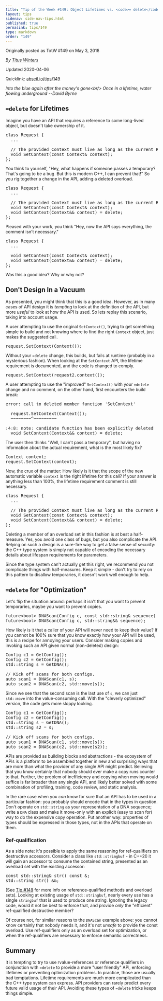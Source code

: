 ```yaml
---
title: "Tip of the Week #149: Object Lifetimes vs. <code>= delete</code>"
layout: tips
sidenav: side-nav-tips.html
published: true
permalink: tips/149
type: markdown
order: "149"
---
```


Originally posted as TotW #149 on May 3, 2018

*By [Titus Winters](mailto:titus@google.com)*

Updated 2020-04-06

Quicklink: [abseil.io/tips/149](https://abseil.io/tips/149)


*Into the blue again after the money's gone&lt;br/&gt; Once in a lifetime, water
flowing underground --David Byrne*

## <code>=delete</code> for Lifetimes

Imagine you have an API that requires a reference to some long-lived object, but
doesn't take ownership of it.

<pre class="prettyprint lang-cpp code">
class Request {
  ...

  // The provided Context must live as long as the current Request.
  void SetContext(const Context& context);
};
</pre>

You think to yourself, "Hey, what happens if someone passes a temporary? That's
going to be a bug. But this is modern C++, I can prevent that!" So you rig
together a change in the API, adding a deleted overload.

<pre class="prettyprint lang-cpp code">
class Request {
  ...

  // The provided Context must live as long as the current Request.
  void SetContext(const Context& context);
  void SetContext(Context&& context) = delete;
};
</pre>

Pleased with your work, you think "Hey, now the API says everything, the comment
isn't necessary."

<pre class="prettyprint lang-cpp code">
class Request {
  ...

  void SetContext(const Context& context);
  void SetContext(Context&& context) = delete;
};
</pre>

Was this a good idea? Why or why not?

## Don't Design In a Vacuum

As presented, you might think that this is a good idea. However, as in many
cases of API design it is *tempting* to look at the definition of the API, but
more *useful* to look at how the API is used. So lets replay this scenario,
taking into account usage.

A user attempting to use the original `SetContext()`, trying to get something
simple to build and not knowing where to find the right `Context` object, just
makes the suggested call.

<pre class="prettyprint lang-cpp code">
request.SetContext(Context());
</pre>

Without your `=delete` change, this builds, but fails at runtime (probably in a
mysterious fashion). When looking at the `SetContext` API, the lifetime
requirement is documented, and the code is changed to comply.

<pre class="prettyprint lang-cpp code">
request.SetContext(request2.context());
</pre>

A user attempting to use the "improved" `SetContext()` with your `=delete`
change and no comment, on the other hand, first encounters the build break:

<pre class="prettyprint code">
error: call to deleted member function 'SetContext'

  request.SetContext(Context());
  ~~~~~~~~^~~~~~~~~~

<source>:4:8: note: candidate function has been explicitly deleted
  void SetContext(Context&& context) = delete;
</pre>

The user then thinks "Well, I can't pass a temporary", but having no information
about the actual requirement, what is the most likely fix?

<pre class="prettyprint lang-cpp code">
Context context;
request.SetContext(context);
</pre>

Now, the crux of the matter: How likely is it that the scope of the new
automatic variable `context` is the right lifetime for this call? If your answer
is anything less than 100%, the lifetime requirement comment is still necessary.

<pre class="prettyprint lang-cpp code">
class Request {
  ...

  // The provided Context must live as long as the current Request.
  void SetContext(const Context& context);
  void SetContext(Context&& context) = delete;
};
</pre>

Deleting a member of an overload set in this fashion is at best a half-measure.
Yes, you avoid one class of bugs, but you also complicate the API. Relying on
such a design is a sure-fire way to get a false sense of security: the C++ type
system is simply not capable of encoding the necessary details about lifespan
requirements for parameters.

Since the type system can't actually get this right, we recommend you not
complicate things with half-measures. Keep it simple - don't try to rely on this
pattern to disallow temporaries, it doesn't work well enough to help.

## <code>=delete</code> for "Optimization"

Let's flip the situation around: perhaps it isn't that you want to prevent
temporaries, maybe you want to prevent copies.

<pre class="prettyprint lang-cpp code">
future&lt;bool&gt; DNAScan(Config c, const std::string& sequence) = delete;
future&lt;bool&gt; DNAScan(Config c, std::string&& sequence);
</pre>

How likely is it that a caller of your API will never need to keep their value?
If you cannot be 100% sure that you know exactly how your API will be used, this
is a recipe for annoying your users. Consider making copies and invoking such an
API given normal (non-deleted) design:

<pre class="prettyprint lang-cpp code">
Config c1 = GetConfig();
Config c2 = GetConfig();
std::string s = GetDNA();

// Kick off scans for both configs.
auto scan1 = DNAScan(c1, s);
auto scan2 = DNAScan(c2, std::move(s));
</pre>

Since we see that the second scan is the last use of `s`, we can just
`std::move` into the value-consuming call. With the "cleverly optimized"
version, the code gets more sloppy looking.

<pre class="prettyprint lang-cpp code">
Config c1 = GetConfig();
Config c2 = GetConfig();
std::string s = GetDNA();
std::string s2 = s;

// Kick off scans for both configs.
auto scan1 = DNAScan(c1, std::move(s));
auto scan2 = DNAScan(c2, std::move(s2));
</pre>

APIs are provided as building blocks and abstractions - the ecosystem of APIs is
a platform to be assembled together in new and surprising ways that are more
than what the provider of any single API might predict. Believing that you know
certainly that nobody should ever make a copy runs counter to that. Further, the
problem of inefficiency and copying when moving would suffice is far broader
than any single API, and likely better solved with some combination of
profiling, training, code review, and static analysis.

In the rare case when you *can* know for sure that an API has to be used in a
particular fashion: you probably should encode that in the types in question.
Don't operate on `std::string` as your representation of a DNA sequence; write a
`DNA` class and make it move-only with an explicit (easy to scan for) way to do
the expensive copy operation. Put another way: properties of types should be
expressed in those types, not in the APIs that operate on them.

### Ref-qualification

As a side note: it's possible to apply the same reasoning for ref-qualifiers on
destructive accessors. Consider a class like `std::stringbuf` - in C++20 it will
gain an accessor to consume the contained string, presented as an overload set
with the existing accessor:

<pre class="prettyprint lang-cpp code">
const std::string& str() const &;
std::string str() &&;
</pre>

(See [Tip #148](/tips/148) for more info on reference-qualified methods and
overload sets). Looking at existing usage of `std::stringbuf`, nearly every use
has a single `stringbuf` that is used to produce one string. Ignoring the legacy
code, would it not be best to enforce that, and provide *only* the "efficient"
ref-qualified destructive member?

Of course not, for similar reasons to the `DNAScan` example above: you cannot
know certainly that nobody needs it, and it's not *unsafe* to provide the const
overload. Use ref-qualifiers only as an overload set for optimization, or when
the ref-qualifiers are necessary to enforce semantic correctness.

## Summary

It is tempting to try to use rvalue-references or reference qualifiers in
conjunction with `=delete` to provide a more "user friendly" API, enforcing
lifetimes or preventing optimization problems. In practice, those are usually
bad temptations. Lifetime requirements are much more complicated than the C++
type system can express. API providers can rarely predict every future valid
usage of their API. Avoiding these types of `=delete` tricks keeps things
simple.
